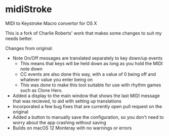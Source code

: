 # midiStroke
MIDI to Keystroke Macro convertor for OS X

This is a fork of Charlie Roberts' work that makes some changes to suit my needs better.

Changes from original:
- Note On/Off messages are translated separately to key down/up events
  - This means that keys will be held down as long as you hold the MIDI note down
  - CC events are also done this way, with a value of 0 being off and whatever value you enter being on
  - This was done to make this tool suitable for use with rhythm games such as Clone Hero.
- Added a display to the main window that shows the last MIDI message that was recieved, to aid with setting up translations
- Incorporated a few bug fixes that are currently open pull request on the original
- Added a button to manually save the configuration, so you don't need to worry about the app crashing without saving
- Builds on macOS 12 Monteray with no warnings or errors
